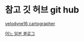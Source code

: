 # 참고 깃 허브 git hub
[velodyne16 cartographer](https://github.com/hanmmmmm/Google-Cartographer-SLAM-with-Velodyne16)


[어느 일본 블로그](https://daily-tech.hatenablog.com/entry/2019/11/25/062304)

